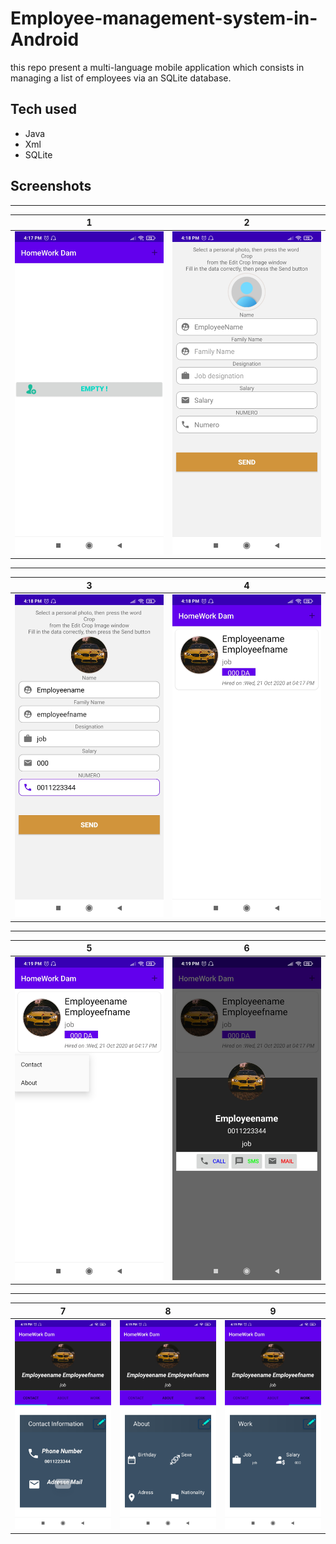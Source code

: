 # Employee-management-system-in-Android
 
this repo present a multi-language mobile application which consists in managing a list of employees via an SQLite database.

## Tech used
* Java
* Xml 
* SQLite

## Screenshots

---

1  |  2 
:-------------------------:|:-------------------------:
![1](Pictures/1.jpg) | ![2](Pictures/2.jpg)

---

  3 | 4
:-------------------------:|:-------------------------:
![3](Pictures/3.jpg) | ![4](Pictures/4.jpg)

---

  5 | 6
:-------------------------:|:-------------------------:
![5](Pictures/5.jpg) | ![6](Pictures/6.jpg)

---

  7 | 8 | 9
:-------------------------:|:-------------------------:|:-------------------------:
![7](Pictures/7.jpg) | ![8](Pictures/8.jpg) | ![9](Pictures/9.jpg)
